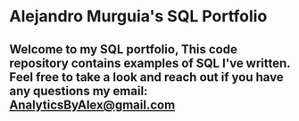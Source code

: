 # Alejandro Murguia's SQL Portfolio

## Welcome to my SQL portfolio, This code repository contains examples of SQL I've written. Feel free to take a look and reach out if you have any questions my email: AnalyticsByAlex@gmail.com
